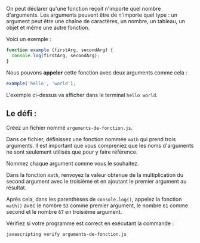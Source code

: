 On peut déclarer qu'une fonction reçoit n'importe quel nombre d'arguments. Les arguments peuvent être de n'importe quel type : un argument peut être une chaîne de caractères, un nombre, un tableau, un objet et même une autre fonction.

Voici un exemple :

```js
function example (firstArg, secondArg) {
  console.log(firstArg, secondArg);
}
```

Nous pouvons **appeler** cette fonction avec deux arguments comme cela :

```js
example('hello', 'world');
```

L'exemple ci-dessus va afficher dans le terminal `hello world`.

## Le défi :

Créez un fichier nommé `arguments-de-fonction.js`.

Dans ce fichier, définissez une fonction nommée `math` qui prend trois arguments. Il est important que vous compreniez que les noms d'arguments ne sont seulement utilisés que pour y faire référence.

Nommez chaque argument comme vous le souhaitez.

Dans la fonction `math`, renvoyez la valeur obtenue de la multiplication du second argument avec le troisième et en ajoutant le premier argument au résultat.

Après cela, dans les parenthèses de `console.log()`, appelez la fonction `math()` avec le nombre `53` comme premier argument, le nombre `61` comme second et le nombre `67` en troisième argument.

Vérifiez si votre programme est correct en exécutant la commande :

```bash
javascripting verify arguments-de-fonction.js
```
